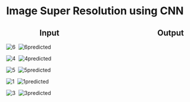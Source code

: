 # Image Super Resolution using CNN

## &nbsp;&nbsp;&nbsp;&nbsp;&nbsp;&nbsp;&nbsp;&nbsp;&nbsp;&nbsp;&nbsp;&nbsp;&nbsp;&nbsp;&nbsp;&nbsp;&nbsp;&nbsp;Input&nbsp;&nbsp;&nbsp;&nbsp;&nbsp;&nbsp;&nbsp;&nbsp;&nbsp;&nbsp;&nbsp;&nbsp;&nbsp;&nbsp;&nbsp;&nbsp;&nbsp;&nbsp;&nbsp;&nbsp;&nbsp;&nbsp;&nbsp;&nbsp;&nbsp;&nbsp;&nbsp;&nbsp;&nbsp;&nbsp;&nbsp;&nbsp;&nbsp;&nbsp;&nbsp;&nbsp;&nbsp;&nbsp;&nbsp;&nbsp;&nbsp;&nbsp;&nbsp;&nbsp;&nbsp;&nbsp;&nbsp;&nbsp;&nbsp;&nbsp;&nbsp;&nbsp; Output

![6](https://user-images.githubusercontent.com/23094225/61167623-433c1d00-a55f-11e9-8c5e-ad6c9888d7a2.png)&nbsp;&nbsp;![6predicted](https://user-images.githubusercontent.com/23094225/61167698-01f83d00-a560-11e9-8536-be6fd8fbfa7a.png)

![4](https://user-images.githubusercontent.com/23094225/61167722-5c919900-a560-11e9-9ad2-fc2f7da31d66.png)&nbsp;&nbsp;![4predicted](https://user-images.githubusercontent.com/23094225/61167749-a5e1e880-a560-11e9-9659-cd281685df9f.png)

![5](https://user-images.githubusercontent.com/23094225/61167756-b6925e80-a560-11e9-8bc2-ff401e85a6e5.png)&nbsp;&nbsp;![5predicted](https://user-images.githubusercontent.com/23094225/61167759-c316b700-a560-11e9-84b0-b5cec45960ee.png)

![1](https://user-images.githubusercontent.com/23094225/61167766-d9247780-a560-11e9-8ea0-61d2ef0729ca.png)&nbsp;&nbsp;![1predicted](https://user-images.githubusercontent.com/23094225/61167770-e6416680-a560-11e9-90e2-cac9286630a4.png)

![3](https://user-images.githubusercontent.com/23094225/61167778-f48f8280-a560-11e9-983c-f0a7777d9ada.png)&nbsp;&nbsp;![3predicted](https://user-images.githubusercontent.com/23094225/61167789-04a76200-a561-11e9-92cf-4f76567f88ba.png)
